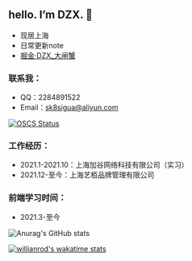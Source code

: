 ## hello. I’m DZX.  👋
 - 现居上海
 - 日常更新note
 - <a href="https://juejin.cn/user/3430935659022216">掘金·DZX_大闸蟹</a>
### 联系我： 
 - QQ：2284891522
 - Email：sk8sigua@aliyun.com

 [![OSCS Status](https://www.oscs1024.com/platform/badge/SK-Luffa/note.svg?size=small)](https://www.oscs1024.com/project/SK-Luffa/note?ref=badge_small)

 
 
### 工作经历：
   * 2021.1-2021.10：上海加谷网络科技有限公司（实习）
   * 2021.12-至今：上海艺栢品牌管理有限公司
### 前端学习时间：
   * 2021.3-至今   


![Anurag's GitHub stats](https://github-readme-stats.vercel.app/api?username=SK-Luffa&bg_color=30,e96443,904e95&title_color=fff&text_color=fff)

[![willianrod's wakatime stats](https://github-readme-stats.vercel.app/api/wakatime?username=SK-Luffa)](https://github.com/anuraghazra/github-readme-stats)






 
